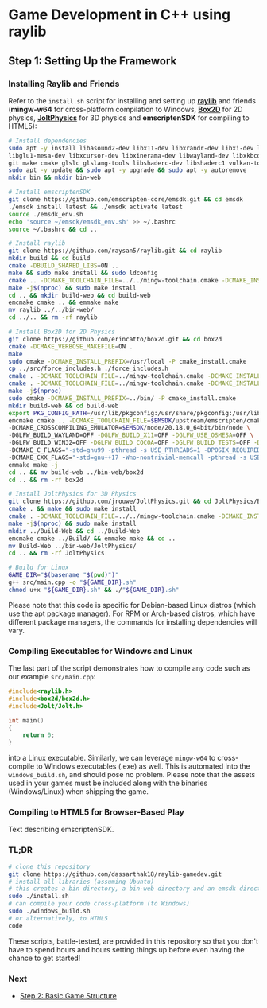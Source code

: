 # Game Development in C++ using raylib

## Step 1: Setting Up the Framework

### Installing Raylib and Friends

Refer to the ``install.sh`` script for installing and setting up [**raylib**](https://www.raylib.com/) and friends (**mingw-w64** for cross-platform compilation to Windows, [**Box2D**](https://box2d.org/) for 2D physics, [**JoltPhysics**](https://jrouwe.github.io/JoltPhysicsDocs/5.2.0/index.html) for 3D physics and **emscriptenSDK** for compiling to HTML5):

```bash
# Install dependencies
sudo apt -y install libasound2-dev libx11-dev libxrandr-dev libxi-dev libgl1-mesa-dev \
libglu1-mesa-dev libxcursor-dev libxinerama-dev libwayland-dev libxkbcommon-dev \
git make cmake glslc glslang-tools libshaderc-dev libshaderc1 vulkan-tools mingw-w64 shim-signed
sudo apt -y update && sudo apt -y upgrade && sudo apt -y autoremove
mkdir bin && mkdir bin-web

# Install emscriptenSDK
git clone https://github.com/emscripten-core/emsdk.git && cd emsdk
./emsdk install latest && ./emsdk activate latest
source ./emsdk_env.sh
echo 'source ~/emsdk/emsdk_env.sh' >> ~/.bashrc
source ~/.bashrc && cd ..

# Install raylib
git clone https://github.com/raysan5/raylib.git && cd raylib
mkdir build && cd build
cmake -DBUILD_SHARED_LIBS=ON ..
make && sudo make install && sudo ldconfig
cmake .. -DCMAKE_TOOLCHAIN_FILE=../../mingw-toolchain.cmake -DCMAKE_INSTALL_PREFIX=../../bin -DBUILD_EXAMPLES=OFF -DBUILD_SHARED_LIBS=OFF
make -j$(nproc) && sudo make install
cd .. && mkdir build-web && cd build-web
emcmake cmake .. && emmake make
mv raylib ../../bin-web/
cd ../.. && rm -rf raylib

# Install Box2D for 2D Physics
git clone https://github.com/erincatto/box2d.git && cd box2d
cmake -DCMAKE_VERBOSE_MAKEFILE=ON .
make
sudo cmake -DCMAKE_INSTALL_PREFIX=/usr/local -P cmake_install.cmake
cp ../src/force_includes.h ./force_includes.h
cmake . -DCMAKE_TOOLCHAIN_FILE=../mingw-toolchain.cmake -DCMAKE_INSTALL_PREFIX=../bin -DCMAKE_CXX_FLAGS="-includeforce_includes.h"
cmake . -DCMAKE_TOOLCHAIN_FILE=../mingw-toolchain.cmake -DCMAKE_INSTALL_PREFIX=../bin -DCMAKE_CXX_FLAGS="-includeforce_includes.h"
make -j$(nproc)
sudo cmake -DCMAKE_INSTALL_PREFIX=../bin/ -P cmake_install.cmake
mkdir build-web && cd build-web
export PKG_CONFIG_PATH=/usr/lib/pkgconfig:/usr/share/pkgconfig:/usr/lib/x86_64-linux-gnu/pkgconfig
emcmake cmake .. -DCMAKE_TOOLCHAIN_FILE=$EMSDK/upstream/emscripten/cmake/Modules/Platform/Emscripten.cmake \
-DCMAKE_CROSSCOMPILING_EMULATOR=$EMSDK/node/20.18.0_64bit/bin/node \
-DGLFW_BUILD_WAYLAND=OFF -DGLFW_BUILD_X11=OFF -DGLFW_USE_OSMESA=OFF \
-DGLFW_BUILD_WIN32=OFF -DGLFW_BUILD_COCOA=OFF -DGLFW_BUILD_TESTS=OFF -DGLFW_BUILD_DOCS=OFF \
-DCMAKE_C_FLAGS="-std=gnu99 -pthread -s USE_PTHREADS=1 -DPOSIX_REQUIRED_STANDARD=199309L -D_POSIX_C_SOURCE=POSIX_REQUIRED_STANDARD -D_POSIX_SOURCE=POSIX_REQUIRED_STANDARD" \
-DCMAKE_CXX_FLAGS="-std=gnu++17 -Wno-nontrivial-memcall -pthread -s USE_PTHREADS=1" -DCMAKE_EXE_LINKER_FLAGS="-pthread -s USE_PTHREADS=1 -s ERROR_ON_UNDEFINED_SYMBOLS=0"
emmake make -j
cd .. && mv build-web ../bin-web/box2d
cd .. && rm -rf box2d

# Install JoltPhysics for 3D Physics
git clone https://github.com/jrouwe/JoltPhysics.git && cd JoltPhysics/Build/
cmake . && make && sudo make install
cmake . -DCMAKE_TOOLCHAIN_FILE=../../mingw-toolchain.cmake -DCMAKE_INSTALL_PREFIX=../../bin
make -j$(nproc) && sudo make install
mkdir ../Build-Web && cd ../Build-Web
emcmake cmake ../Build/ && emmake make && cd ..
mv Build-Web ../bin-web/JoltPhysics/
cd .. && rm -rf JoltPhysics

# Build for Linux
GAME_DIR="$(basename "$(pwd)")"
g++ src/main.cpp -o "${GAME_DIR}.sh"
chmod u+x "${GAME_DIR}.sh" && ./"${GAME_DIR}.sh"
```

Please note that this code is specific for Debian-based Linux distros (which use the apt package manager). For RPM or Arch-based distros, which have different package managers, the commands for installing dependencies will vary.

### Compiling Executables for Windows and Linux

The last part of the script demonstrates how to compile any code such as our example ``src/main.cpp``:

```C++
#include<raylib.h>
#include<box2d/box2d.h>
#include<Jolt/Jolt.h>

int main()
{
    return 0;
}
```

into a Linux executable. Similarly, we can leverage ``mingw-w64`` to cross-compile to Windows executables (.exe) as well. This is automated into the ``windows_build.sh``, and should pose no problem. Please note that the assets used in your games must be included along with the binaries (Windows/Linux) when shipping the game.

### Compiling to HTML5 for Browser-Based Play

Text describing emscriptenSDK.

### TL;DR

```bash
# clone this repository
git clone https://github.com/dassarthak18/raylib-gamedev.git
# install all libraries (assuming Ubuntu)
# this creates a bin directory, a bin-web directory and an emsdk directory which will be important later
sudo ./install.sh
# can compile your code cross-platform (to Windows)
sudo ./windows_build.sh
# or alternatively, to HTML5
code
```
These scripts, battle-tested, are provided in this repository so that you don't have to spend hours and hours setting things up before even having the chance to get started!

### Next

* [Step 2: Basic Game Structure](docs/step_2.md)
